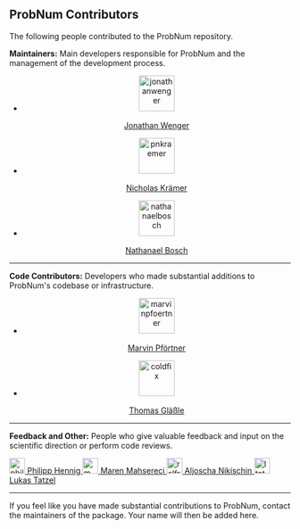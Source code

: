 ## ProbNum Contributors

The following people contributed to the ProbNum repository.

**Maintainers:** Main developers responsible for ProbNum and the management of the development process.

<div>
	<center>
		<ul class="authorlist">
			<li>
				<a href="https://github.com/jonathanwenger">
					<img class="avatar" alt="jonathanwenger" src="https://github.com/jonathanwenger.png?v=3&s=96" width="64" height="64" />
					<p>Jonathan Wenger</p>
				</a>
			</li>
			<li>
				<a href="https://github.com/pnkraemer">
					<img class="avatar" alt="pnkraemer" src="https://github.com/pnkraemer.png?v=3&s=96" width="64" height="64" />
					<p>Nicholas Krämer</p>
				</a>
			</li>
			<li>
				<a href="https://github.com/nathanaelbosch">
					<img class="avatar" alt="nathanaelbosch" src="https://github.com/nathanaelbosch.png?v=3&s=96" width="64" height="64" />
					<p>Nathanael Bosch</p>
				</a>
			</li>
		</ul>
	</center>
</div>
<div style="clear: both"></div>

---

**Code Contributors:** Developers who made substantial additions to ProbNum's codebase or infrastructure.


<div>
	<center>
		<ul class="authorlist">
			<li>
				<a href="https://github.com/marvinpfoertner">
					<img class="avatar" alt="marvinpfoertner" src="https://github.com/marvinpfoertner.png?v=3&s=96" width="64" height="64" />
					<p>Marvin Pförtner</p>
				</a>
			</li>
			<li>
				<a href="https://github.com/coldfix">
					<img class="avatar" alt="coldfix" src="https://github.com/coldfix.png?v=3&s=96" width="64" height="64" />
					<p>Thomas Gläßle</p>
				</a>
			</li>
		</ul>
	</center>
</div>
<div style="clear: both"></div>

---

**Feedback and Other:** People who give valuable feedback and input on the scientific direction or perform code reviews.

<div>
	<a href="https://github.com/philipphennig">
		<img class="avatar" alt="philipphennig" src="https://github.com/philipphennig.png?v=3&s=96" width="28" height="28" />
		Philipp Hennig
	</a>
	<a href="https://github.com/mmahsereci">
		<img class="avatar" alt="mmahsereci" src="https://github.com/mmahsereci.png?v=3&s=96" width="28" height="28" />
		Maren Mahsereci
	</a>
	<a href="https://github.com/ralfrost">
		<img class="avatar" alt="ralfrost" src="https://github.com/ralfrost.png?v=3&s=96" width="28" height="28" />
		Aljoscha Nikischin
	</a>
		<a href="https://github.com/mmahsereci">
		<img class="avatar" alt="ltatzel" src="https://github.com/ltatzel.png?v=3&s=96" width="28" height="28" />
		Lukas Tatzel
	</a>
</div>

---

If you feel like you have made substantial contributions to ProbNum, contact the maintainers of the package. Your name
will then be added here.
